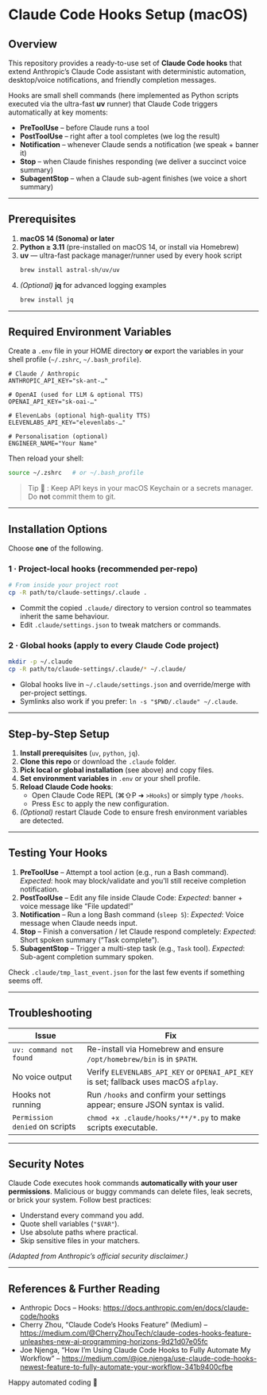 # Claude Code Hooks Setup (macOS)

## Overview
This repository provides a ready-to-use set of **Claude Code hooks** that extend Anthropic’s Claude Code assistant with deterministic automation, desktop/voice notifications, and friendly completion messages.

Hooks are small shell commands (here implemented as Python scripts executed via the ultra-fast **uv** runner) that Claude Code triggers automatically at key moments:

* **PreToolUse** – before Claude runs a tool
* **PostToolUse** – right after a tool completes (we log the result)
* **Notification** – whenever Claude sends a notification (we speak + banner it)
* **Stop** – when Claude finishes responding (we deliver a succinct voice summary)
* **SubagentStop** – when a Claude sub-agent finishes (we voice a short summary)

---

## Prerequisites
1. **macOS 14 (Sonoma) or later**
2. **Python ≥ 3.11** (pre-installed on macOS 14, or install via Homebrew)
3. **uv** — ultra-fast package manager/runner used by every hook script
   ```bash
   brew install astral-sh/uv/uv
   ```
4. *(Optional)* **jq** for advanced logging examples
   ```bash
   brew install jq
   ```

---

## Required Environment Variables
Create a `.env` file in your HOME directory **or** export the variables in your shell profile (`~/.zshrc`, `~/.bash_profile`).

```dotenv
# Claude / Anthropic
ANTHROPIC_API_KEY="sk-ant-…"

# OpenAI (used for LLM & optional TTS)
OPENAI_API_KEY="sk-oai-…"

# ElevenLabs (optional high-quality TTS)
ELEVENLABS_API_KEY="elevenlabs-…"

# Personalisation (optional)
ENGINEER_NAME="Your Name"
```
Then reload your shell:
```bash
source ~/.zshrc   # or ~/.bash_profile
```

> Tip 👀 : Keep API keys in your macOS Keychain or a secrets manager. Do **not** commit them to git.

---

## Installation Options
Choose **one** of the following.

### 1 · Project-local hooks (recommended per-repo)
```bash
# From inside your project root
cp -R path/to/claude-settings/.claude .
```
* Commit the copied `.claude/` directory to version control so teammates inherit the same behaviour.
* Edit `.claude/settings.json` to tweak matchers or commands.

### 2 · Global hooks (apply to every Claude Code project)
```bash
mkdir -p ~/.claude
cp -R path/to/claude-settings/.claude/* ~/.claude/
```
* Global hooks live in `~/.claude/settings.json` and override/merge with per-project settings.
* Symlinks also work if you prefer: `ln -s "$PWD/.claude" ~/.claude`.

---

## Step-by-Step Setup
1. **Install prerequisites** (`uv`, `python`, `jq`).
2. **Clone this repo** or download the `.claude` folder.
3. **Pick local or global installation** (see above) and copy files.
4. **Set environment variables** in `.env` or your shell profile.
5. **Reload Claude Code hooks**:
   * Open Claude Code REPL (⌘⇧P ➜ `>Hooks`) or simply type `/hooks`.
   * Press <kbd>Esc</kbd> to apply the new configuration.
6. *(Optional)* restart Claude Code to ensure fresh environment variables are detected.

---

## Testing Your Hooks
1. **PreToolUse** – Attempt a tool action (e.g., run a Bash command). *Expected*: hook may block/validate and you'll still receive completion notification.
2. **PostToolUse** – Edit any file inside Claude Code: *Expected*: banner + voice message like “File updated!”
3. **Notification** – Run a long Bash command (`sleep 5`): *Expected*: Voice message when Claude needs input.
4. **Stop** – Finish a conversation / let Claude respond completely: *Expected*: Short spoken summary (“Task complete”).
5. **SubagentStop** – Trigger a multi-step task (e.g., `Task` tool). *Expected*: Sub-agent completion summary spoken.

Check `.claude/tmp_last_event.json` for the last few events if something seems off.

---

## Troubleshooting
| Issue | Fix |
|-------|-----|
| `uv: command not found` | Re-install via Homebrew and ensure `/opt/homebrew/bin` is in `$PATH`. |
| No voice output | Verify `ELEVENLABS_API_KEY` or `OPENAI_API_KEY` is set; fallback uses macOS `afplay`. |
| Hooks not running | Run `/hooks` and confirm your settings appear; ensure JSON syntax is valid. |
| `Permission denied` on scripts | `chmod +x .claude/hooks/**/*.py` to make scripts executable. |

---

## Security Notes
Claude Code executes hook commands **automatically with your user permissions**. Malicious or buggy commands can delete files, leak secrets, or brick your system. Follow best practices:
* Understand every command you add.
* Quote shell variables (`"$VAR"`).
* Use absolute paths where practical.
* Skip sensitive files in your matchers.

*(Adapted from Anthropic’s official security disclaimer.)*

---

## References & Further Reading
* Anthropic Docs – Hooks: <https://docs.anthropic.com/en/docs/claude-code/hooks>
* Cherry Zhou, “Claude Code’s Hooks Feature” (Medium) – <https://medium.com/@CherryZhouTech/claude-codes-hooks-feature-unleashes-new-ai-programming-horizons-9d21d07e05fc>
* Joe Njenga, “How I’m Using Claude Code Hooks to Fully Automate My Workflow” – <https://medium.com/@joe.njenga/use-claude-code-hooks-newest-feature-to-fully-automate-your-workflow-341b9400cfbe>

Happy automated coding 🚀 